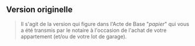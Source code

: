## Version originelle

> Il s'agit de la version qui figure dans l'Acte de Base "*papier*" qui vous a été transmis par le notaire à l'occasion de l'achat de votre appartement (et/ou de votre lot de garage).

